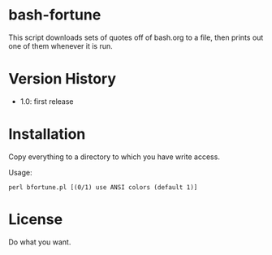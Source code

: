 # bash-fortune

This script downloads sets of quotes off of bash.org to a file, then prints out one of them whenever it is run.

# Version History

- 1.0: first release

# Installation

Copy everything to a directory to which you have write access.

Usage:

`perl bfortune.pl [(0/1) use ANSI colors (default 1)]`

# License

Do what you want.
